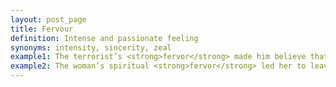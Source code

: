 ```yaml
---
layout: post_page
title: Fervour
definition: Intense and passionate feeling
synonyms: intensity, sincerity, zeal
example1: The terrorist’s <strong>fervor</strong> made him believe that giving his life for his cause was his purpose in life.
example2: The woman’s spiritual <strong>fervor</strong> led her to leave her husband and become a nun.
---
```

